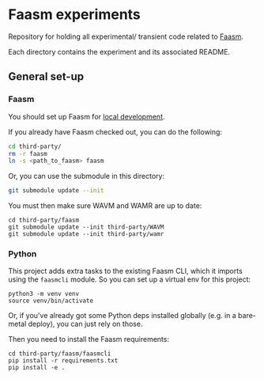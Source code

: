 # Faasm experiments

Repository for holding all experimental/ transient code related to 
[Faasm](https://github.com/lsds/Faasm.git).

Each directory contains the experiment and its associated README.

## General set-up

### Faasm

You should set up Faasm for 
[local development](https://github.com/lsds/Faasm/blob/master/docs/local_dev.md).

If you already have Faasm checked out, you can do the following:

```bash
cd third-party/
rm -r faasm
ln -s <path_to_faasm> faasm
```

Or, you can use the submodule in this directory:

```bash
git submodule update --init
```

You must then make sure WAVM and WAMR are up to date:

```
cd third-party/faasm
git submodule update --init third-party/WAVM
git submodule update --init third-party/wamr
``` 

### Python

This project adds extra tasks to the existing Faasm CLI, which it imports
using the `faasmcli` module. So you can set up a virtual env for this project:

```
python3 -m venv venv
source venv/bin/activate
```

Or, if you've already got some Python deps installed globally (e.g. in a 
bare-metal deploy), you can just rely on those.

Then you need to install the Faasm requirements:

```
cd third-party/faasm/faasmcli
pip install -r requirements.txt 
pip install -e .
```

